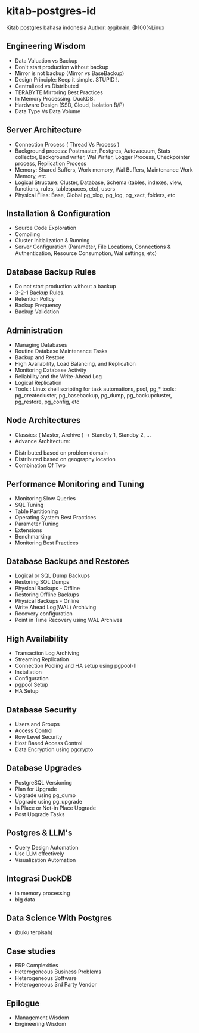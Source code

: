 
# kitab-postgres-id
Kitab postgres bahasa indonesia
Author: @gibrain, @100%Linux

## Engineering Wisdom
* Data Valuation vs Backup 
* Don't start production without backup
* Mirror is not backup (Mirror vs BaseBackup)
* Design Principle: Keep it simple. STUPID !.
* Centralized vs Distributed
* TERABYTE Mirroring Best Practices
* In Memory Processing. DuckDB. 
* Hardware Design (SSD, Cloud, Isolation B/P)
* Data Type Vs Data Volume

## Server Architecture 
* Connection Process ( Thread Vs Process )
* Background process: Postmaster, Postgres, Autovacuum, Stats collector, Background writer, Wal Writer,  Logger Process, Checkpointer process, Replication Process
* Memory: Shared Buffers, Work memory, Wal Buffers, Maintenance Work Memory, etc
* Logical Structure: Cluster, Database, Schema (tables, indexes, view, functions, rules, tablespaces, etc), users
* Physical Files: Base, Global pg_xlog, pg_log, pg_xact, folders, etc

## Installation & Configuration
* Source Code Exploration 
* Compiling
* Cluster Initialization & Running
* Server Configuration (Parameter, File Locations, Connections & Authentication, Resource Consumption, Wal settings, etc) 

## Database Backup Rules
* Do not start production without a backup
* 3-2-1 Backup Rules.
* Retention Policy
* Backup Frequency
* Backup Validation

## Administration 
* Managing Databases
* Routine Database Maintenance Tasks
* Backup and Restore
* High Availability, Load Balancing, and Replication
* Monitoring Database Activity
* Reliability and the Write-Ahead Log
* Logical Replication
* Tools : Linux shell scripting for task automations, psql, pg_* tools: pg_createcluster, pg_basebackup, pg_dump, pg_backupcluster, pg_restore, pg_config, etc


## Node Architectures
* Classics: ( Master, Archive ) -> Standby 1, Standby 2, …
* Advance Architecture: 
- Distributed based on problem domain
- Distributed based on geography location
- Combination Of Two

## Performance Monitoring and Tuning
* Monitoring Slow Queries
* SQL Tuning
* Table Partitioning
* Operating System Best Practices
* Parameter Tuning
* Extensions
* Benchmarking
* Monitoring Best Practices 

## Database Backups and Restores
* Logical or SQL Dump Backups
* Restoring SQL Dumps
* Physical Backups - Offline
* Restoring Offline Backups
* Physical Backups - Online
* Write Ahead Log(WAL) Archiving
* Recovery configuration
* Point in Time Recovery using WAL Archives
 
## High Availability
* Transaction Log Archiving 
* Streaming Replication
* Connection Pooling and HA setup using pgpool-II
* Installation
* Configuration
* pgpool Setup
* HA Setup
 
## Database Security
* Users and Groups
* Access Control
* Row Level Security 
* Host Based Access Control
* Data Encryption using pgcrypto
 
## Database Upgrades
* PostgreSQL Versioning
* Plan for Upgrade
* Upgrade using pg_dump
* Upgrade using pg_upgrade
* In Place or Not-in Place Upgrade
* Post Upgrade Tasks

## Postgres & LLM's
* Query Design Automation
* Use LLM effectively
* Visualization Automation

## Integrasi DuckDB
* in memory processing
* big data
 
## Data Science With Postgres
* (buku terpisah)
  
## Case studies 
* ERP Complexities
* Heterogeneous Business Problems
* Heterogeneous Software
* Heterogeneous 3rd Party Vendor 



## Epilogue
* Management Wisdom
* Engineering Wisdom 

